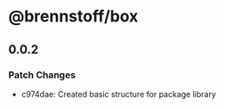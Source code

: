 # @brennstoff/box

## 0.0.2
### Patch Changes

- c974dae: Created basic structure for package library
